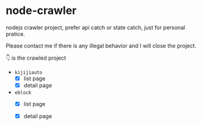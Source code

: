 # node-crawler

nodejs crawler project, prefer api catch or state catch, just for personal pratice.

Please contact me if there is any illegal behavior and I will close the project.

👇 is the crawled project

- `kijijiauto`
  - [x] list page
  - [x] detail page
- `eblock`
  - [x] list page
  - [x] detail page
  